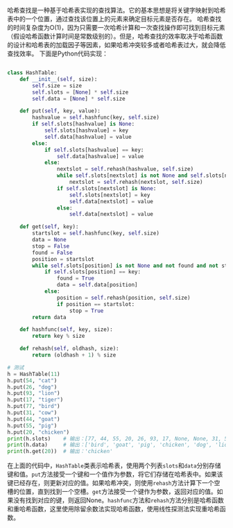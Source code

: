 哈希查找是一种基于哈希表实现的查找算法。它的基本思想是将关键字映射到哈希表中的一个位置，通过查找该位置上的元素来确定目标元素是否存在。 哈希查找的时间复杂度为O(1)，因为只需要一次哈希计算和一次查找操作即可找到目标元素（假设哈希函数计算时间是常数级别的）。但是，哈希查找的效率取决于哈希函数的设计和哈希表的加载因子等因素，如果哈希冲突较多或者哈希表过大，就会降低查找效率。 下面是Python代码实现：

```python

class HashTable:
    def __init__(self, size):
        self.size = size
        self.slots = [None] * self.size
        self.data = [None] * self.size

    def put(self, key, value):
        hashvalue = self.hashfunc(key, self.size)
        if self.slots[hashvalue] is None:
            self.slots[hashvalue] = key
            self.data[hashvalue] = value
        else:
            if self.slots[hashvalue] == key:
                self.data[hashvalue] = value
            else:
                nextslot = self.rehash(hashvalue, self.size)
                while self.slots[nextslot] is not None and self.slots[nextslot] != key:
                    nextslot = self.rehash(nextslot, self.size)
                if self.slots[nextslot] is None:
                    self.slots[nextslot] = key
                    self.data[nextslot] = value
                else:
                    self.data[nextslot] = value

    def get(self, key):
        startslot = self.hashfunc(key, self.size)
        data = None
        stop = False
        found = False
        position = startslot
        while self.slots[position] is not None and not found and not stop:
            if self.slots[position] == key:
                found = True
                data = self.data[position]
            else:
                position = self.rehash(position, self.size)
                if position == startslot:
                    stop = True
        return data

    def hashfunc(self, key, size):
        return key % size

    def rehash(self, oldhash, size):
        return (oldhash + 1) % size

# 测试
h = HashTable(11)
h.put(54, "cat")
h.put(26, "dog")
h.put(93, "lion")
h.put(17, "tiger")
h.put(77, "bird")
h.put(31, "cow")
h.put(44, "goat")
h.put(55, "pig")
h.put(20, "chicken")
print(h.slots)    # 输出：[77, 44, 55, 20, 26, 93, 17, None, None, 31, 54]
print(h.data)     # 输出：['bird', 'goat', 'pig', 'chicken', 'dog', 'lion', 'tiger', None, None, 'cow', 'cat']
print(h.get(20))  # 输出：'chicken'
```

在上面的代码中，`HashTable`类表示哈希表，使用两个列表`slots`和`data`分别存储键和值。`put`方法接受一个键和一个值作为参数，将它们存储在哈希表中。如果该键已经存在，则更新对应的值。如果哈希冲突，则使用`rehash`方法计算下一个空槽的位置，直到找到一个空槽。`get`方法接受一个键作为参数，返回对应的值。如果没有找到对应的键，则返回None。`hashfunc`方法和`rehash`方法分别是哈希函数和重哈希函数，这里使用除留余数法实现哈希函数，使用线性探测法实现重哈希函数。